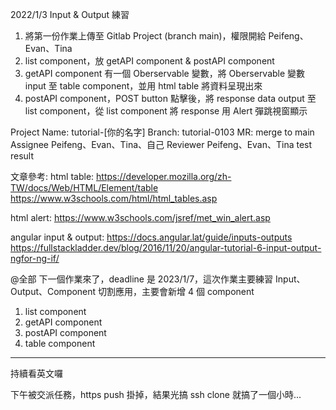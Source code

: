 2022/1/3 Input & Output 練習
1. 將第一份作業上傳至 Gitlab Project (branch main)，權限開給 Peifeng、Evan、Tina
2. list component，放 getAPI component & postAPI component
3. getAPI component 有一個 Oberservable 變數，將 Oberservable 變數 input 至 table component，並用 html table 將資料呈現出來
4. postAPI component，POST button 點擊後，將 response data output 至 list component，從 list component 將 response 用 Alert 彈跳視窗顯示

Project Name: tutorial-[你的名字]
Branch: tutorial-0103
MR:
merge to main
Assignee Peifeng、Evan、Tina、自己
Reviewer Peifeng、Evan、Tina
test result

文章參考:
html table: 
https://developer.mozilla.org/zh-TW/docs/Web/HTML/Element/table
https://www.w3schools.com/html/html_tables.asp

html alert:
https://www.w3schools.com/jsref/met_win_alert.asp

angular input & output:
https://docs.angular.lat/guide/inputs-outputs
https://fullstackladder.dev/blog/2016/11/20/angular-tutorial-6-input-output-ngfor-ng-if/

@全部 下一個作業來了，deadline 是 2023/1/7，這次作業主要練習 Input、Output、Component 切割應用，主要會新增 4 個 component
1. list component
2. getAPI component
3. postAPI component
4. table component

---

持續看英文囉

下午被交派任務，https push 掛掉，結果光搞 ssh clone 就搞了一個小時...

